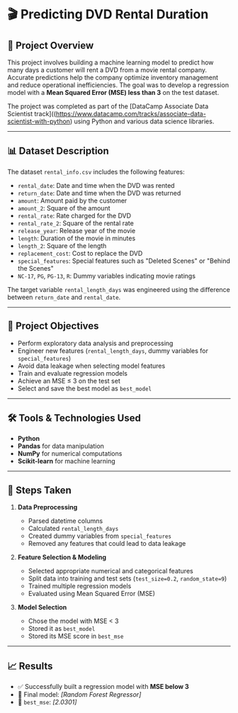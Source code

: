 # 🎬 Predicting DVD Rental Duration

## 📌 Project Overview

This project involves building a machine learning model to predict how many days a customer will rent a DVD from a movie rental company. Accurate predictions help the company optimize inventory management and reduce operational inefficiencies. The goal was to develop a regression model with a **Mean Squared Error (MSE) less than 3** on the test dataset.

The project was completed as part of the [DataCamp Associate Data Scientist track]((https://www.datacamp.com/tracks/associate-data-scientist-with-python) using Python and various data science libraries.

---

## 📊 Dataset Description

The dataset `rental_info.csv` includes the following features:

- `rental_date`: Date and time when the DVD was rented
- `return_date`: Date and time when the DVD was returned
- `amount`: Amount paid by the customer
- `amount_2`: Square of the amount
- `rental_rate`: Rate charged for the DVD
- `rental_rate_2`: Square of the rental rate
- `release_year`: Release year of the movie
- `length`: Duration of the movie in minutes
- `length_2`: Square of the length
- `replacement_cost`: Cost to replace the DVD
- `special_features`: Special features such as "Deleted Scenes" or "Behind the Scenes"
- `NC-17`, `PG`, `PG-13`, `R`: Dummy variables indicating movie ratings

The target variable `rental_length_days` was engineered using the difference between `return_date` and `rental_date`.

---

## 🧪 Project Objectives

- Perform exploratory data analysis and preprocessing
- Engineer new features (`rental_length_days`, dummy variables for `special_features`)
- Avoid data leakage when selecting model features
- Train and evaluate regression models
- Achieve an MSE ≤ 3 on the test set
- Select and save the best model as `best_model`

---

## 🛠️ Tools & Technologies Used

- **Python**
- **Pandas** for data manipulation
- **NumPy** for numerical computations
- **Scikit-learn** for machine learning

---

## 🚀 Steps Taken

1. **Data Preprocessing**  
   - Parsed datetime columns  
   - Calculated `rental_length_days`  
   - Created dummy variables from `special_features`  
   - Removed any features that could lead to data leakage

2. **Feature Selection & Modeling**  
   - Selected appropriate numerical and categorical features  
   - Split data into training and test sets (`test_size=0.2`, `random_state=9`)  
   - Trained multiple regression models  
   - Evaluated using Mean Squared Error (MSE)

3. **Model Selection**  
   - Chose the model with MSE < 3  
   - Stored it as `best_model`  
   - Stored its MSE score in `best_mse`

---

## 📈 Results

- ✅ Successfully built a regression model with **MSE below 3**
- 📌 Final model: *[Random Forest Regressor]*
- 🧮 `best_mse`: *[2.0301]*



